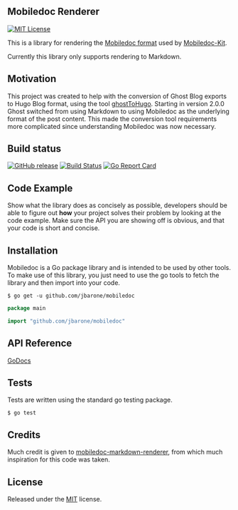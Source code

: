 ## Mobiledoc Renderer

[![MIT License](https://img.shields.io/badge/license-MIT-brightgreen.svg)](/LICENSE)

This is a library for rendering the [Mobiledoc
format](https://github.com/bustlelabs/mobiledoc-kit/blob/master/MOBILEDOC.md)
used by [Mobiledoc-Kit](https://github.com/bustlelabs/mobiledoc-kit).

Currently this library only supports rendering to Markdown.

## Motivation

This project was created to help with the conversion of Ghost Blog exports to
Hugo Blog format, using the tool
[ghostToHugo](http://github.com/jbarone/ghostToHugo). Starting in version 2.0.0
Ghost switched from using Markdown to using Mobiledoc as the underlying format
of the post content. This made the conversion tool requirements more complicated
since understanding Mobiledoc was now necessary.

## Build status

[![GitHub release](https://img.shields.io/github/release/jbarone/ghostToHugo.svg)](https://github.com/jbarone/ghostToHugo/releases/latest)
[![Build Status](https://travis-ci.org/jbarone/mobiledoc.svg?branch=master)](https://travis-ci.org/jbarone/mobiledoc)
[![Go Report Card](https://goreportcard.com/badge/github.com/jbarone/mobiledoc)](https://goreportcard.com/report/github.com/jbarone/mobiledoc)

## Code Example

Show what the library does as concisely as possible, developers should be able
to figure out **how** your project solves their problem by looking at the code
example. Make sure the API you are showing off is obvious, and that your code is
short and concise.

## Installation

Mobiledoc is a Go package library and is intended to be used by other tools. To
make use of this library, you just need to use the go tools to fetch the library
and then import into your code.

```
$ go get -u github.com/jbarone/mobiledoc
```

```go
package main

import "github.com/jbarone/mobiledoc"
```

## API Reference

[GoDocs](https://godoc.org/github.com/jbarone/mobiledoc)

## Tests

Tests are written using the standard go testing package.

```
$ go test
```

## Credits

Much credit is given to
[mobiledoc-markdown-renderer](https://github.com/yuloh/mobiledoc-markdown-renderer),
from which much inspiration for this code was taken.

## License

Released under the [MIT](./LICENSE) license.
